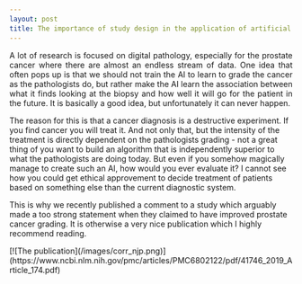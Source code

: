 ```yaml
---
layout: post
title: The importance of study design in the application of artificial intelligence methods in medicine
---
```

<p style='text-align: justify;'>
A lot of research is focused on digital pathology, especially for the prostate cancer where there are  almost an endless stream of data. One idea that often pops up is that we should not train the AI to learn to grade the cancer as the pathologists do, but rather make the AI learn the association between what it finds looking at the biopsy and how well it will go for the patient in the future. It is basically a good idea, but unfortunately it can never happen.
 
The reason for this is that a cancer diagnosis is a destructive experiment. If you find cancer you will treat it. And not only that, but the intensity of the treatment is directly dependent on the pathologists grading - not a great thing of you want to build an algorithm that is independently superior to what the pathologists are doing today. But even if you somehow magically manage to create such an AI, how would you ever evaluate it? I cannot see how you could get ethical approvement to decide treatment of patients based on something else than the current diagnostic system. 
 
This is why we recently published a comment to a study which arguably made a too strong statement when they claimed to have improved prostate cancer grading. It is otherwise a very nice publication which I highly recommend reading.
 
</p> 
[![The publication](/images/corr_njp.png)](https://www.ncbi.nlm.nih.gov/pmc/articles/PMC6802122/pdf/41746_2019_Article_174.pdf)